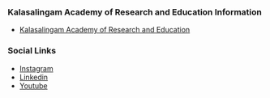### Kalasalingam Academy of Research and Education Information
* [Kalasalingam Academy of Research and Education](https://kalasalingam.ac.in/)

### Social Links
* [Instagram](https://www.instagram.com/owasp_kare/)
* [Linkedin](https://www.linkedin.com/company/owasp-kare?trk=public_post_feed-actor-image)
* [Youtube](https://www.youtube.com/@KAREOWASPStudentChapter)


